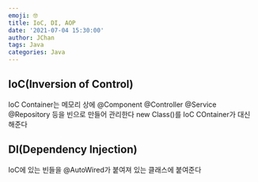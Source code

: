 ```yaml
---
emoji: 🤓
title: IoC, DI, AOP
date: '2021-07-04 15:30:00'
author: JChan
tags: Java
categories: Java
---
```


## IoC(Inversion of Control)

IoC Container는 메모리 상에 @Component @Controller @Service @Repository 등을 빈으로 만들어 관리한다
new Class()를 IoC COntainer가 대신 해준다

## DI(Dependency Injection)

IoC에 있는 빈들을 @AutoWired가 붙여져 있는 클래스에 붙여준다
